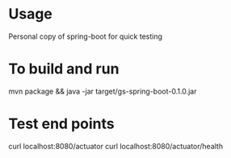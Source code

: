 
# Usage
Personal copy of spring-boot for quick testing

# To build and run
mvn package && java -jar target/gs-spring-boot-0.1.0.jar

# Test end points
curl localhost:8080/actuator
curl localhost:8080/actuator/health
